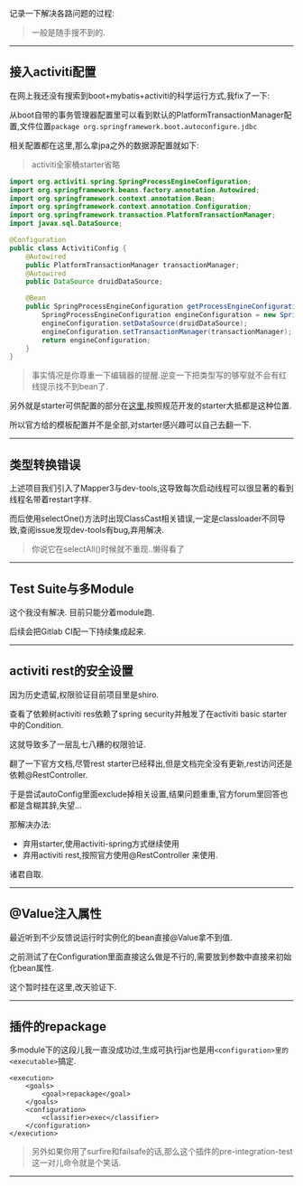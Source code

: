 记录一下解决各路问题的过程: 

> 一般是随手搜不到的. 

- - - - -- 

## 接入activiti配置 

在网上我还没有搜索到boot+mybatis+activiti的科学运行方式,我fix了一下: 

从boot自带的事务管理器配置里可以看到默认的PlatformTransactionManager配置,文件位置`package org.springframework.boot.autoconfigure.jdbc` 

相关配置都在这里,那么拿jpa之外的数据源配置就如下: 

> activiti全家桶starter省略 

```java
import org.activiti.spring.SpringProcessEngineConfiguration;
import org.springframework.beans.factory.annotation.Autowired;
import org.springframework.context.annotation.Bean;
import org.springframework.context.annotation.Configuration;
import org.springframework.transaction.PlatformTransactionManager;
import javax.sql.DataSource;

@Configuration
public class ActivitiConfig {
    @Autowired
    public PlatformTransactionManager transactionManager;
    @Autowired
    public DataSource druidDataSource;

    @Bean
    public SpringProcessEngineConfiguration getProcessEngineConfiguration() {
        SpringProcessEngineConfiguration engineConfiguration = new SpringProcessEngineConfiguration();
        engineConfiguration.setDataSource(druidDataSource);
        engineConfiguration.setTransactionManager(transactionManager);
        return engineConfiguration;
    }
}
``` 

> 事实情况是你尊重一下编辑器的提醒.逆变一下把类型写的够窄就不会有红线提示找不到bean了. 

另外就是starter可供配置的部分在[这里](https://github.com/Activiti/Activiti/blob/master/modules/activiti-spring-boot/spring-boot-starters/activiti-spring-boot-starter-basic/src/main/java/org/activiti/spring/boot/ActivitiProperties.java),按照规范开发的starter大抵都是这种位置.  

所以官方给的模板配置并不是全部,对starter感兴趣可以自己去翻一下.  

- - - - -- 

## 类型转换错误 

上述项目我们引入了Mapper3与dev-tools,这导致每次启动线程可以很显著的看到线程名带着restart字样. 

而后使用selectOne()方法时出现ClassCast相关错误,一定是classloader不同导致,查阅issue发现dev-tools有bug,弃用解决. 

> 你说它在selectAll()时候就不重现..懒得看了

- - - - -- 

##  Test Suite与多Module 

这个我没有解决. 目前只能分着module跑. 

后续会把Gitlab CI配一下持续集成起来. 

- - - - -- 

## activiti rest的安全设置 

因为历史遗留,权限验证目前项目里是shiro. 

查看了依赖树activiti res依赖了spring security并触发了在activiti basic starter中的Condition. 

这就导致多了一层乱七八糟的权限验证. 

翻了一下官方文档,尽管rest starter已经释出,但是文档完全没有更新,rest访问还是依赖@RestController. 

于是尝试autoConfig里面exclude掉相关设置,结果问题重重,官方forum里回答也都是含糊其辞,失望... 

那解决办法: 

- 弃用starter,使用activiti-spring方式继续使用
- 弃用activiti rest,按照官方使用@RestController 来使用. 

诸君自取. 

- - - - -- 

## @Value注入属性 

最近听到不少反馈说运行时实例化的bean直接@Value拿不到值. 

之前测试了在Configuration里面直接这么做是不行的,需要放到参数中直接来初始化bean属性. 

这个暂时挂在这里,改天验证下. 

- - - - --- 

## 插件的repackage 

多module下的这段儿我一直没成功过,生成可执行jar也是用`<configuration>里的<executable>`搞定. 

```
<execution>
    <goals>
        <goal>repackage</goal>
    </goals>
    <configuration>
        <classifier>exec</classifier>
    </configuration>
</execution>
```

> 另外如果你用了surfire和failsafe的话,那么这个插件的pre-integration-test这一对儿命令就是个笑话. 

- - - - --- 





